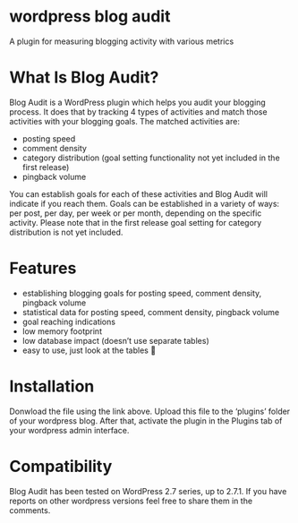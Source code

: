 # wordpress blog audit
A plugin for measuring blogging activity with various metrics

# What Is Blog Audit?

Blog Audit is a WordPress plugin which helps you audit your blogging process. It does that by tracking 4 types of activities and match those activities with your blogging goals. The matched activities are:

* posting speed
* comment density
* category distribution (goal setting functionality not yet included in the first release)
* pingback volume

You can establish goals for each of these activities and Blog Audit will indicate if you reach them. Goals can be established in a variety of ways: per post, per day, per week or per month, depending on the specific activity. Please note that in the first release goal setting for category distribution is not yet included.

# Features

* establishing blogging goals for posting speed, comment density, pingback volume
* statistical data for posting speed, comment density, pingback volume
* goal reaching indications
* low memory footprint
* low database impact (doesn’t use separate tables)
* easy to use, just look at the tables 🙂

# Installation

Donwload the file using the  link above. Upload this file to the ‘plugins’ folder of your wordpress blog. After that, activate the plugin in the Plugins tab of your wordpress admin interface.

# Compatibility

Blog Audit has been tested on WordPress 2.7 series, up to 2.7.1. If you have reports on other wordpress versions feel free to share them in the comments.
